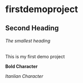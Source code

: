 # firstdemoproject

## Second Heading

###### The smallest heading

This is my first demo project

**Bold Character**

*Itanlian Character*
